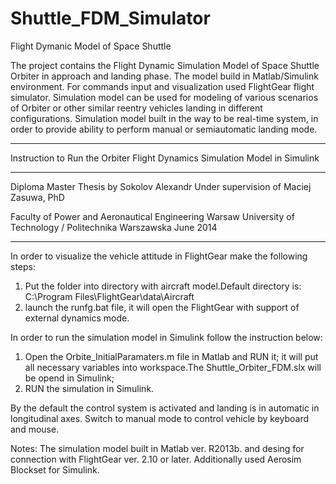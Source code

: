 # Shuttle_FDM_Simulator
Flight Dymanic Model of Space Shuttle

The project contains the Flight Dynamic Simulation Model of Space Shuttle Orbiter in approach and landing phase. 
The model build in Matlab/Simulink environment. For commands input and visualization used FlightGear flight simulator. Simulation model can be used for modeling of various scenarios of Orbiter or other similar reentry vehicles landing in different configurations. Simulation model built in the way to be real-time system, in order to provide ability to perform manual or semiautomatic landing mode.

-------------------------------------------------------------

Instruction to Run the Orbiter Flight Dynamics Simulation Model in Simulink

-------------------------------------------------------------
Diploma Master Thesis
by Sokolov Alexandr
Under supervision of Maciej Zasuwa, PhD

Faculty of Power and Aeronautical Engineering
Warsaw University of Technology / Politechnika Warszawska
June 2014

-------------------------------------------------------------

In order to visualize the vehicle attitude in FlightGear make the following steps:

1. Put the folder <shuttle> into directory with aircraft model.Default directory is: C:\Program Files\FlightGear\data\Aircraft
2. launch the runfg.bat file, it will open the FlightGear with support of external dynamics mode.


In order to run the simulation model in Simulink follow the instruction below:

1. Open the Orbite_InitialParamaters.m file in Matlab and RUN it; it will put all necessary variables into workspace.The Shuttle_Orbiter_FDM.slx will be opend in Simulink; 
2. RUN the simulation in Simulink.

By the default the control system is activated and landing is in automatic in longitudinal axes.
Switch to manual mode to control vehicle by keyboard and mouse.


Notes:
The simulation model built in Matlab ver. R2013b. and desing for connection with FlightGear ver. 2.10 or later.
Additionally used Aerosim Blockset for Simulink.
